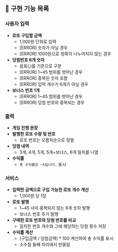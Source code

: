## 📝 구현 기능 목록

### 사용자 입력

-  **로또 구입할 금액**
    - 1,000원 단위로 입력
    - [ERROR] 숫자가 아닐 경우
    - [ERROR] 1000원으로 정확히 나누어지지 않는 경우
-  **당첨번호 6개 숫자**
    - 쉼표(,)를 기준으로 구분
    - [ERROR] 1~45 범위를 벗어난 경우
    - [ERROR] 중복된 숫자 포함
    - [ERROR] 입력 개수가 6개가 아닐 경우
- **보너스 번호 1개**
    - [ERROR] 1~45 범위를 벗어난 경우
    - [ERROR] 당첨 번호와 중복되는 경우

### 출력

- **게임 진행 문장**
- **발행한 로또 수량 및 번호**
    - 로또 번호는 오름차순으로 정렬
- **당첨 내역**
    - 3개, 4개, 5개, 5개+보너스, 6개 일치를 나열
- **수익률**
    - `총 수익률은 ~%입니다.` 표시

### 서비스

- **입력한 금액으로 구입 가능한 로또 개수 계산**
    - 1,000원 당 1장
- **로또 발행**
    - 1~45 사이 중복되지 않는 6개 숫자 발행
    - 보너스 번호 추가 발행
- **구매한 로또 번호와 당첨 번호를 비교**
    - 일치한 번호 개수와 그에 해당하는 당첨 횟수 저장
- **수익률 계산**
    - (구입금액 / 당첨금액) * 100 계산하여 총 수익률 표시
    - 소수점 둘째 자리에서 반올림

